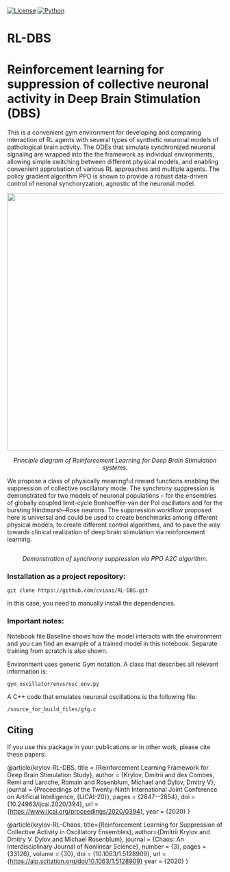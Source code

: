 [![License](https://img.shields.io/github/license/analysiscenter/pydens.svg)](https://www.apache.org/licenses/LICENSE-2.0)
[![Python](https://img.shields.io/badge/python-3.6-blue.svg)](https://python.org)

# RL-DBS
# Reinforcement learning for suppression of collective neuronal activity in Deep Brain Stimulation (DBS)

This is a convenient gym environment for developing and comparing interaction of RL agents with several types of synthetic neuronal models of pathological brain activity. The ODEs that simulate synchronized neuronal signaling are wrapped into the the framework as individual environments, allowing simple switching between different physical models, and enabling convenient approbation of various RL approaches and multiple agents. The policy gradient algorithm PPO is shown to provide a robust data-driven control of neronal synchoryzation, agnostic of the neuronal model. 

<p align="center">
<img src="RL-DBS-diagram.png" width="600" alt>
</p>
<p align="center">
<em>Principle diagram of Reinforcement Learning for Deep Brain Stimulation systems.</em>
</p>

We propose a class of physically meaningful reward functions enabling the suppression of collective oscillatory mode. The synchrony suppression is demonstrated for two models of neuronal populations – for the ensembles of globally coupled limit-cycle Bonhoeffer-van der Pol oscillators and for the bursting Hindmarsh–Rose neurons. The suppression workflow proposed here is universal and could be used to create benchmarks among different physical models, to create different control algorithms, and to pave the way towards clinical realization of deep brain stimulation via reinforcement learning. 

<p align="center">
<!---<img src="RL-DBS-demo.png" alt> -->
<img src="2.gif" alt>

</p>
<p align="center">
<em>Demonstration of synchrony suppression via PPO A2C algorithm.</em>
</p>




### Installation as a project repository:

```
git clone https://github.com/cviaai/RL-DBS.git
```

In this case, you need to manually install the dependencies.

### Important notes:

Notebook file Baseline shows how the model interacts with the environment and you can find an example of a trained model in this notebook. Separate training from scratch is also shown.

Environment uses generic Gym notation. A class that describes all relevant information is:
```
gym_oscillator/envs/osc_env.py
```
A C++ code that emulates neuronal oscillations is the following file:
```
/source_for_build_files/gfg.c
```
## Citing 

If you use this package in your publications or in other work, please cite these papers:


@article{krylov-RL-DBS,
    title = {Reinforcement Learning Framework for Deep Brain Stimulation Study},
    author = {Krylov, Dmitrii and des Combes, Remi and Laroche, Romain and Rosenblum, Michael and Dylov, Dmitry V},
    journal = {Proceedings of the Twenty-Ninth International Joint Conference on Artificial Intelligence, {IJCAI-20}},
    pages = {2847--2854},
    doi = {10.24963/ijcai.2020/394},
    url = {https://www.ijcai.org/proceedings/2020/0394},
    year = {2020}
}

@article{krylov-RL-Chaos,
    title={Reinforcement Learning for Suppression of Collective Activity in Oscillatory Ensembles},
    author={Dmitrii Krylov and Dmitry V. Dylov and Michael Rosenblum},
    journal = {Chaos: An Interdisciplinary Journal of Nonlinear Science},
    number = {3},
    pages = {33126},
    volume = {30},
    doi = {10.1063/1.5128909},
    url = {https://aip.scitation.org/doi/10.1063/1.5128909}
    year = {2020}
}
